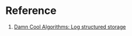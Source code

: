 # Reference

1. [Damn Cool Algorithms: Log structured storage](http://blog.notdot.net/2009/12/Damn-Cool-Algorithms-Log-structured-storage)

